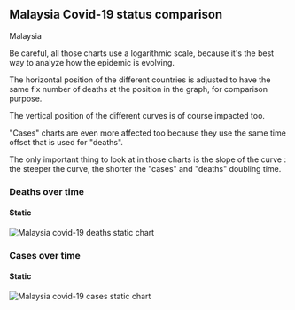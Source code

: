 ## Malaysia Covid-19 status comparison 

Malaysia



Be careful, all those charts use a logarithmic scale, because it's the best way to analyze how the epidemic is evolving.
 
The horizontal position of the different countries is adjusted to have the same fix number of deaths at the position in the graph, for comparison purpose.

The vertical position of the different curves is of course impacted too.

"Cases" charts are even more affected too because they use the same time offset that is used for "deaths".

The only important thing to look at in those charts is the slope of the curve : the steeper the curve, the shorter the "cases" and "deaths" doubling time.



 
### Deaths over time
 
#### Static
![Malaysia covid-19 deaths static chart](https://raw.githubusercontent.com/madlag/coronavirus_study/master/notebooks/graphs/2020-03-20/countries/Malaysia/2020-03-20_Malaysia_deaths.png "Malaysia covid-19 deaths static chart")   

 
### Cases over time
 
#### Static
![Malaysia covid-19 cases static chart](https://raw.githubusercontent.com/madlag/coronavirus_study/master/notebooks/graphs/2020-03-20/countries/Malaysia/2020-03-20_Malaysia_deaths.png "Malaysia covid-19 cases static chart")   

